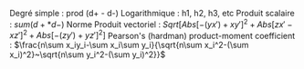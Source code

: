 Degré simple : prod (d+ - d-)
Logarithmique : h1, h2, h3, etc
Produit scalaire : $sum(d+*d-)$
Norme Produit vectoriel : $Sqrt[Abs[-(y x') + x y']^2 + Abs[z x' - x z']^2 + Abs[-(z y') + y z']^2]$
Pearson's (hardman) product-moment coefficient :
$\frac{n\sum x_iy_i-\sum x_i\sum y_i}{\sqrt{n\sum x_i^2-(\sum x_i)^2}~\sqrt{n\sum y_i^2-(\sum y_i)^2}}$
